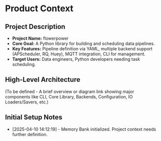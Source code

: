 # Product Context

## Project Description

*   **Project Name:** flowerpower
*   **Core Goal:** A Python library for building and scheduling data pipelines.
*   **Key Features:** Pipeline definition via YAML, multiple backend support (APScheduler, RQ, Huey), MQTT integration, CLI for management.
*   **Target Users:** Data engineers, Python developers needing task scheduling.

## High-Level Architecture

(To be defined - A brief overview or diagram link showing major components like CLI, Core Library, Backends, Configuration, IO Loaders/Savers, etc.)

## Initial Setup Notes

*   [2025-04-10 14:12:19] - Memory Bank initialized. Project context needs further definition.